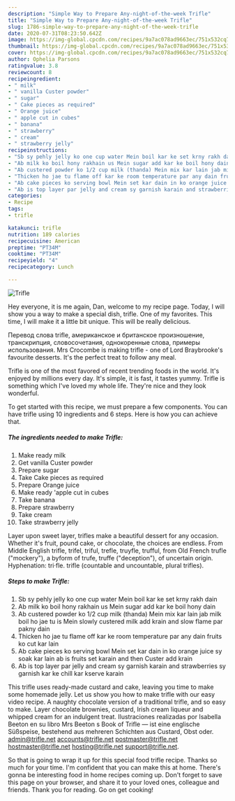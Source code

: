 ```yaml
---
description: "Simple Way to Prepare Any-night-of-the-week Trifle"
title: "Simple Way to Prepare Any-night-of-the-week Trifle"
slug: 1786-simple-way-to-prepare-any-night-of-the-week-trifle
date: 2020-07-31T08:23:50.642Z
image: https://img-global.cpcdn.com/recipes/9a7ac078ad9663ec/751x532cq70/trifle-recipe-main-photo.jpg
thumbnail: https://img-global.cpcdn.com/recipes/9a7ac078ad9663ec/751x532cq70/trifle-recipe-main-photo.jpg
cover: https://img-global.cpcdn.com/recipes/9a7ac078ad9663ec/751x532cq70/trifle-recipe-main-photo.jpg
author: Ophelia Parsons
ratingvalue: 3.8
reviewcount: 8
recipeingredient:
- " milk"
- " vanilla Custer powder"
- " sugar"
- " Cake pieces as required"
- " Orange juice"
- " apple cut in cubes"
- " banana"
- " strawberry"
- " cream"
- " strawberry jelly"
recipeinstructions:
- "Sb sy pehly jelly ko one cup water Mein boil kar ke set krny rakh dain"
- "Ab milk ko boil hony rakhain us Mein sugar add kar ke boil hony dain"
- "Ab custered powder ko 1/2 cup milk (thanda) Mein mix kar lain jab milk boil ho jae tu is Mein slowly custered milk add krain and slow flame par pakny dain"
- "Thicken ho jae tu flame off kar ke room temperature par any dain fruits ko cut kar lain"
- "Ab cake pieces ko serving bowl Mein set kar dain in ko orange juice sy soak kar lain ab is fruits set karain and then Custer add krain"
- "Ab is top layer par jelly and cream sy garnish karain and strawberries sy garnish kar ke chill kar kserve karain"
categories:
- Recipe
tags:
- trifle

katakunci: trifle 
nutrition: 189 calories
recipecuisine: American
preptime: "PT34M"
cooktime: "PT34M"
recipeyield: "4"
recipecategory: Lunch

---
```



![Trifle](https://img-global.cpcdn.com/recipes/9a7ac078ad9663ec/751x532cq70/trifle-recipe-main-photo.jpg)

Hey everyone, it is me again, Dan, welcome to my recipe page. Today, I will show you a way to make a special dish, trifle. One of my favorites. This time, I will make it a little bit unique. This will be really delicious.

Перевод слова trifle, американское и британское произношение, транскрипция, словосочетания, однокоренные слова, примеры использования. Mrs Crocombe is making trifle - one of Lord Braybrooke&#39;s favourite desserts. It&#39;s the perfect treat to follow any meal.

Trifle is one of the most favored of recent trending foods in the world. It's enjoyed by millions every day. It's simple, it is fast, it tastes yummy. Trifle is something which I've loved my whole life. They're nice and they look wonderful.


To get started with this recipe, we must prepare a few components. You can have trifle using 10 ingredients and 6 steps. Here is how you can achieve that.

<!--inarticleads1-->

##### The ingredients needed to make Trifle:

1. Make ready  milk
1. Get  vanilla Custer powder
1. Prepare  sugar
1. Take  Cake pieces as required
1. Prepare  Orange juice
1. Make ready  &#39;apple cut in cubes
1. Take  banana
1. Prepare  strawberry
1. Take  cream
1. Take  strawberry jelly


Layer upon sweet layer, trifles make a beautiful dessert for any occasion. Whether it&#39;s fruit, pound cake, or chocolate, the choices are endless. From Middle English trifle, trifel, triful, trefle, truyfle, trufful, from Old French trufle (&#34;mockery&#34;), a byform of trufe, truffe (&#34;deception&#34;), of uncertain origin. Hyphenation: tri‧fle. trifle (countable and uncountable, plural trifles). 

<!--inarticleads2-->

##### Steps to make Trifle:

1. Sb sy pehly jelly ko one cup water Mein boil kar ke set krny rakh dain
1. Ab milk ko boil hony rakhain us Mein sugar add kar ke boil hony dain
1. Ab custered powder ko 1/2 cup milk (thanda) Mein mix kar lain jab milk boil ho jae tu is Mein slowly custered milk add krain and slow flame par pakny dain
1. Thicken ho jae tu flame off kar ke room temperature par any dain fruits ko cut kar lain
1. Ab cake pieces ko serving bowl Mein set kar dain in ko orange juice sy soak kar lain ab is fruits set karain and then Custer add krain
1. Ab is top layer par jelly and cream sy garnish karain and strawberries sy garnish kar ke chill kar kserve karain


This trifle uses ready-made custard and cake, leaving you time to make some homemade jelly. Let us show you how to make trifle with our easy video recipe. A naughty chocolate version of a traditional trifle, and so easy to make. Layer chocolate brownies, custard, Irish cream liqueur and whipped cream for an indulgent treat. Ilustraciones realizadas por Isabella Beeton en su libro Mrs Beeton s Book of Trifle — ist eine englische Süßspeise, bestehend aus mehreren Schichten aus Custard, Obst oder. admin@trifle.net accounts@trifle.net postmaster@trifle.net hostmaster@trifle.net hosting@trifle.net support@trifle.net. 

So that is going to wrap it up for this special food trifle recipe. Thanks so much for your time. I'm confident that you can make this at home. There's gonna be interesting food in home recipes coming up. Don't forget to save this page on your browser, and share it to your loved ones, colleague and friends. Thank you for reading. Go on get cooking!
